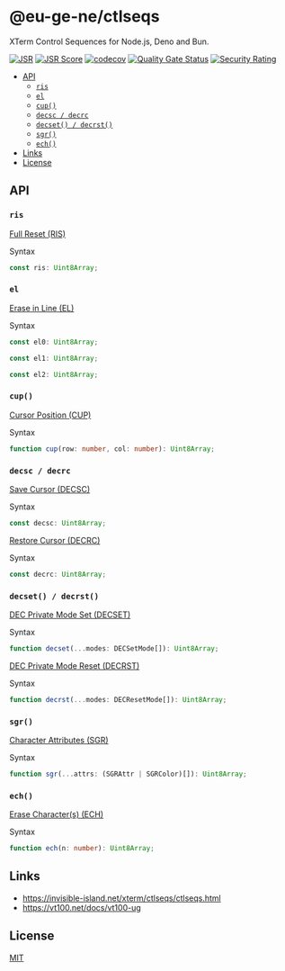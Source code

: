 # @eu-ge-ne/ctlseqs

XTerm Control Sequences for Node.js, Deno and Bun.

[![JSR](https://jsr.io/badges/@eu-ge-ne/ctlseqs)](https://jsr.io/@eu-ge-ne/ctlseqs)
[![JSR Score](https://jsr.io/badges/@eu-ge-ne/ctlseqs/score)](https://jsr.io/@eu-ge-ne/ctlseqs)
[![codecov](https://codecov.io/gh/eu-ge-ne/ctlseqs/branch/main/graph/badge.svg?token=S2ZTAMYN6B)](https://codecov.io/gh/eu-ge-ne/ctlseqs)
[![Quality Gate Status](https://sonarcloud.io/api/project_badges/measure?project=eu-ge-ne_ctlseqs&metric=alert_status)](https://sonarcloud.io/summary/new_code?id=eu-ge-ne_ctlseqs)
[![Security Rating](https://sonarcloud.io/api/project_badges/measure?project=eu-ge-ne_ctlseqs&metric=security_rating)](https://sonarcloud.io/summary/new_code?id=eu-ge-ne_ctlseqs)

- [API](#api)
  - [`ris`](#ris)
  - [`el`](#el)
  - [`cup()`](#cup)
  - [`decsc / decrc`](#decsc--decrc)
  - [`decset() / decrst()`](#decset--decrst)
  - [`sgr()`](#sgr)
  - [`ech()`](#ech)
- [Links](#links)
- [License](#license)

## API

### `ris`

[Full Reset (RIS)](https://invisible-island.net/xterm/ctlseqs/ctlseqs.html#h4-Controls-beginning-with-ESC:ESC-c.C91)

Syntax

```ts ignore
const ris: Uint8Array;
```

### `el`

[Erase in Line (EL)](https://invisible-island.net/xterm/ctlseqs/ctlseqs.html#h4-Functions-using-CSI-_-ordered-by-the-final-character-lparen-s-rparen:CSI-Ps-K.1C8B)

Syntax

```ts ignore
const el0: Uint8Array;

const el1: Uint8Array;

const el2: Uint8Array;
```

### `cup()`

[Cursor Position (CUP)](https://invisible-island.net/xterm/ctlseqs/ctlseqs.html#h4-Functions-using-CSI-_-ordered-by-the-final-character-lparen-s-rparen:CSI-Ps;Ps-H.1D86)

Syntax

```ts ignore
function cup(row: number, col: number): Uint8Array;
```

### `decsc / decrc`

[Save Cursor (DECSC)](https://invisible-island.net/xterm/ctlseqs/ctlseqs.html#h4-Controls-beginning-with-ESC:ESC-7.C65)

Syntax

```ts ignore
const decsc: Uint8Array;
```

[Restore Cursor (DECRC)](https://invisible-island.net/xterm/ctlseqs/ctlseqs.html#h4-Controls-beginning-with-ESC:ESC-8.C66)

Syntax

```ts ignore
const decrc: Uint8Array;
```

### `decset() / decrst()`

[DEC Private Mode Set (DECSET)](https://invisible-island.net/xterm/ctlseqs/ctlseqs.html#h4-Functions-using-CSI-_-ordered-by-the-final-character-lparen-s-rparen:CSI-?-Pm-h.1D0E)

Syntax

```ts ignore
function decset(...modes: DECSetMode[]): Uint8Array;
```

[DEC Private Mode Reset (DECRST)](https://invisible-island.net/xterm/ctlseqs/ctlseqs.html#h4-Functions-using-CSI-_-ordered-by-the-final-character-lparen-s-rparen:CSI-?-Pm-l.1D12)

Syntax

```ts ignore
function decrst(...modes: DECResetMode[]): Uint8Array;
```

### `sgr()`

[Character Attributes (SGR)](https://invisible-island.net/xterm/ctlseqs/ctlseqs.html#h4-Functions-using-CSI-_-ordered-by-the-final-character-lparen-s-rparen:CSI-Pm-m.1CA7)

Syntax

```ts ignore
function sgr(...attrs: (SGRAttr | SGRColor)[]): Uint8Array;
```

### `ech()`

[Erase Character(s) (ECH)](https://invisible-island.net/xterm/ctlseqs/ctlseqs.html#h4-Functions-using-CSI-_-ordered-by-the-final-character-lparen-s-rparen:CSI-Ps-X.1C98)

Syntax

```ts ignore
function ech(n: number): Uint8Array;
```

## Links

- <https://invisible-island.net/xterm/ctlseqs/ctlseqs.html>
- <https://vt100.net/docs/vt100-ug>

## License

[MIT](https://choosealicense.com/licenses/mit)
